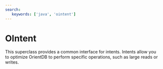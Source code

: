 ```yaml
---
search:
   keywords: ['java', 'ointent']
---
```


# OIntent

This superclass provides a common interface for intents.  Intents allow you to optimize OrientDB to perform specific operations, such as large reads or writes.
